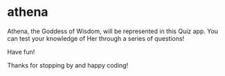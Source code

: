 # athena

Athena, the Goddess of Wisdom, will be represented in this Quiz app.
You can test your knowledge of Her through a series of questions!

Have fun!

Thanks for stopping by and happy coding!
